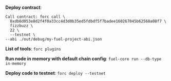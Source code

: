 **Deploy contract**:

```
Call contract: forc call \
  0xdb6d053e8d2f4f0a33cc4d3d0b35ed5fdbdf5f7badee160267045b62568a08f7 \
  fizzbuzz \
  22 \
  --testnet \
--abi ./out/debug/my-fuel-project-abi.json
```

**List of tools**: `forc plugins`

**Run node in memory with default chain config**: `fuel-core run --db-type in-memory` 

**Deploy code to testnet**: `forc deploy --testnet`
